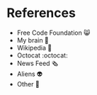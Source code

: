 # References

- Free Code Foundation 😸
- My brain 🧠
- Wikipedia 📖
- Octocat :octocat:
- News Feed 🗞️
- Aliens 👽
- Other :book: